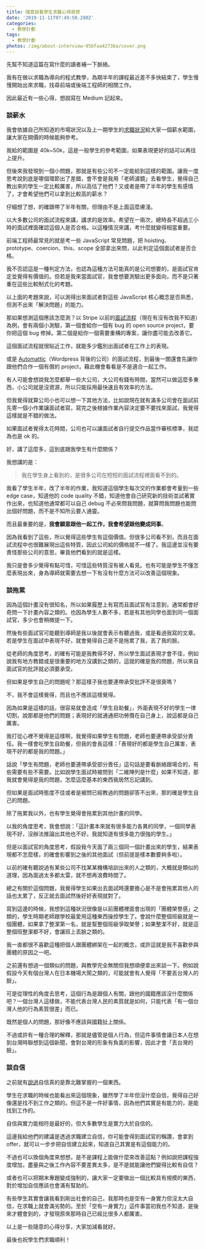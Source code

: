 ```yaml
---
title: 隨意談看學生求職心得感想
date: '2019-11-11T07:49:50.280Z'
categories:
  - 教學計劃
tags:
  - 教學計劃
photos: /img/about-interview-95bfaa4273ba/cover.png
---
```


先幫不知道這篇在寫什麼的讀者補一下脈絡。

我有在做以求職為導向的程式教學，為期半年的課程最近差不多快結束了，學生慢慢開始出來求職，找尋前端或後端工程師的相關工作。

因此最近有一些心得，想說寫在 Medium 記起來。

### 談薪水

我會依據自己所知道的市場狀況以及上一期學生的[求職狀況](/2019/03/13/mentor-program-2nd-result-3cb7c2b6627e/)給大家一個薪水範圍，讓大家在開價的時候能夠參考。

我給的範圍是 40k~50k，這是一般學生的參考範圍，如果表現更好的話可以再往上提升。

但後來我發現到一個小問題，那就是有些公司不一定能給到這樣的範圍。讓我一度思考說到底是哪個環節出了差錯，會不會是我用「老師濾鏡」去看學生，覺得自己教出來的學生一定比較厲害，所以高估了他們？又或者是帶了半年的學生有感情了，才會希望他們可以拿到比較高的薪水？

仔細想了想，的確跟帶了半年有關，但理由不是上面這麼膚淺。

以大多數公司的面試流程來講，講求的是效率。希望在一兩次，總時長不超過三小時的面試裡面確認這個人是否合格。以這種情況來講，考什麼就變得相當重要。

前端工程師最常見的就是考一些 JavaScript 常見問題，把 hoisting、prototype、coercion、this、scope 全部拿出來問，以此判定這個面試者是否合格。

我不否認這是一種判定方法，也認為這種方法可能真的是公司想要的，是面試官肯定並覺得有價值的。但若是我來當面試官，我會想要測驗出更多面向，而不是只著重在這些比較制式化的考題。

以上面的考題來說，可以測得出來面試者對這些 JavaScript 核心概念是否熟悉，但測不出來「解決問題」的能力。

那如果想測這個應該怎麼測？以 Stripe 以前的[面試流程](https://www.quora.com/What-is-the-engineering-interview-process-like-at-Stripe)（現在有沒有改我不知道）為例，會有兩個小測驗，第一個會給你一個有 bug 的 open source project，要你把這個 bug 修掉。第二個是給你一個需要重構的專案，讓你盡可能去改善它。

這個面試流程就很貼近工作，就能多少鑑別出面試者在工作上的表現。

或是 [Automattic](https://automattic.com/work-with-us/how-we-hire-developers/)（Wordpress 背後的公司）的面試流程，到最後一關還會先讓你跟他們合作一個有償的 project，藉此機會看看是不是適合一起工作。

有人可能會想說我怎麼都舉一些大公司，大公司有錢有時間，當然可以做這麼多東西，小公司就是沒資源，所以只能採用最快速且有效率的方法。

但我覺得就算公司小也可以想一下其他方法，比如說現在就有滿多公司會在面試前先寄一個小作業讓面試者寫，寫完之後根據作業內容決定要不要找來面試，我覺得這樣就是不錯的做法。

如果面試者覺得太花時間，公司也可以讓面試者自行提交作品當作審核標準，我認為也是 ok 的。

好，講了這麼多，這到底跟我學生有什麼關係？

我想講的是：

> 我在學生身上看到的，是很多公司在短短的面試流程裡面看不到的。

我看了學生半年，改了半年的作業，我知道這個學生每次交的作業都會考量到一些 edge case，知道他的 code quality 不錯，知道他會自己研究新的技術並試著實作出來，也知道他通常都可以自己 debug 不必來問我問題，就算問我問題也能問出個好問題，而不是不知所云要人通靈。

而且最重要的是，**我會願意跟他一起工作，我會希望跟他變成同事**。

因為我看到了這些，所以覺得這些學生有這個價值。但很多公司看不到，而且在面試流程中也很難展現出這些特質，因此公司給的價格就不一樣了。我這邊並沒有要責怪那些公司的意思，畢竟他們看到的就是這樣。

我只是會多少覺得有點可惜，可惜這些特質沒有被人看見。也有可能是學生不懂怎麼表現出來，身為導師就需要去想一下有沒有什麼方法可以改善這個現象。

### 談拖累

因為這個計畫沒有很知名，所以如果履歷上有寫而且面試官有注意到，通常都會好奇問一下計畫內容之類的。也因為學生人數不多，若是有其他同學也面到同一個面試官，多少也會稍微提一下。

然後有些面試官可能聽到導師是我以後就會表示有聽過我，或是看過我寫的文章。若是學生在面試中表現不好，就會覺得自己是不是拖累了我，丟了我的臉。

從老師的角度思考，的確有可能是我教得不好，所以學生面試表現才會不佳，例如說我有地方教錯或是很重要的地方沒講到之類的，這就的確是我的問題，所以來自面試官的批評就必須要承受。

但如果是學生自己的問題呢？那這樣子我也要連帶承受批評不是很衰嗎？

不，我不會這樣覺得，而且也不應該這樣覺得。

因為如果是這樣的話，很容易就會造成「學生自助餐」，外面表現不好的學生一律切割，說那都是他們的問題；表現好的就通通把功勞攬在自己身上，說這都是自己厲害。

我打從心裡不覺得是這樣啊，我覺得如果學生有問題，老師也要連帶承受部分責任。我一樣會吃學生自助餐，但我的會長這樣：「表現好的都是學生自己厲害，表現不好的都是我的問題。」

話說「學生有問題，老師也要連帶承受部分責任」這句話是要看脈絡跟場合的，有些需要有些不需要。比如說學生面試時被問到「二維陣列是什麼」如果不知道，那我就會覺得是我的問題，怎麼這麼基本的東西我居然忘記講到。

但如果是面試時態度不佳或者是被問已經教過的問題卻答不出來，那的確是學生自己的問題。

除了拖累我以外，也有學生覺得會拖累到其他計畫的同學。

以我的角度思考，我會想說：「這計畫本來就有很多能力各異的同學，一個同學表現不好，沒辦法推論出其他也不好。我就知道有很多能力很強的學生。」

但是以面試官的角度思考，假設我今天面了兩三個同一個計畫出來的學生，結果表現都不怎麼樣，的確會影響到之後的其他面試（但前提是樣本數要夠多啦）。

以前的確有聽說過有某些公司不找某某機構培訓出來的人之類的，大概就是類似的道理，因為面過太多都太雷，就不想再浪費時間了。

總之有關於這個問題，我覺得學生如果出去面試時還要擔心是不是會拖累其他人的話也太累了，反正就去面試然後好好表現就對了。

寫到這邊的時候，我想到這種狀況很像是以前團體裡面會出現的「團體榮譽感」之類的，學生時期老師跟學校最愛用這種東西操控學生了。會說什麼整個班級就是一個團體，如果拿了整潔第一名，就是幫整個班級爭取榮譽；如果整潔不好，就是這整個班整潔都不好，會讓班上丟臉之類的。

我一直都很不喜歡這種把個人跟團體綁架在一起的概念，或許這就是我不喜歡參與團體的原因之一吧。

之前還有想過一個類似的問題，與教學完全無關但我想順便拿出來談一下。例如說假設今天有個台灣人在日本機場大鬧之類的，可能就會有人覺得「不要丟台灣人的臉」。

可是從理性的角度去思考，這個行為是跟個人有關，跟他的國籍應該沒什麼關係吧？一個台灣人這樣做，不能代表台灣人民的素質就是如何，只能代表「有一個台灣人他的行為素質很差」而已。

既然是個人的問題，那好像不應該與國籍扯上關係。

不過或許有一種合理的解釋，那就是儘管是個人行為，但這件事情會讓日本人在想到台灣時聯想到這個新聞，會對台灣的形象有負面的影響，因此才會「丟台灣的臉」。

### 談自信

之前就有[說過](/2019/04/13/4-years-review-7fb7edc52687/)自信真的是靠北難掌握的一個東西。

學生在求職的時候也能看出來這個現象，雖然學了半年但沒什麼自信，覺得自己好像還是找不到工作之類的。但這不是一件好事情，因為他們其實是有能力的，是能找到工作的。

自信與實力能相符是最好的，但大多數學生是實力大於自信的。

這邊我給他們的建議是透過求職建立自信，你可能會得到面試官的稱讚，會拿到 offer，就可以一步步把自信建立起來，知道自己其實是有這個能力的。

不過也可以換個角度來想想，是不是課程上能做什麼來改善這點？例如說把課程強度增加，盡量與之後工作內容不要差異太多，是不是就能讓他們變得比較有自信？

或者也可以把期末專題變成強制的，讓大家一定要做出一個比較具有規模的東西，對於增加自信應該也會滿有幫助的。

有些學生其實會讓我看到剛出社會的自己，我那時也是空有一身實力但沒太大自信，在求職上就會滿劣勢的。至於「空有一身實力」這件事當初我也不知道，是後來才體會到的，才發現原來那時自己已經比很多人都厲害。

以上是一些隨意的心得分享，大家加減看就好。

最後也祝學生們求職順利！